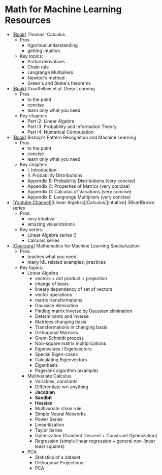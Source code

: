 # Math for Machine Learning Resources


- [[Book](https://www.amazon.com/-/es/Thomas-Calculus-Joel-R-Hass-ebook/dp/B06XNMWWWP/ref=sr_1_1?dchild=1&keywords=thomas+calculus&qid=1589054915&sr=8-1)] Thomas' Calculus
  - Pros
    - rigorious understanding
    - getting intuition
  - Key topics:
    - Partial derivatives
    - Chain rule
    - Langrange Multipliers
    - Newton's method
    - Green's and Stoke's theorems
- [[Book](https://www.deeplearningbook.org/)] Goodfellow et al. Deep Learning
  - Pros
    - to the point
    - concise
    - learn only what you need
  - Key chapters
    - Part I2: Linear Algebra
    - Part I3: Probability and Information Theory
    - Part I4: Numerical Computation
- [[Book](https://www.amazon.com/Pattern-Recognition-Learning-Information-Statistics/dp/0387310738)] Bishop's Pattern Recognition and Machine Learning
  - Pros
    - to the point
    - concise
    - learn only what you need
  - Key chapters:
    - I. Introduction
    - II. Probability Distributions
    - Appendix B: Probability Distributions (very concise)
    - Appendix C: Properties of Matrics (very concise)
    - Appendix D: Calculus of Variations (very concise)
    - Appendix E: Langrange Multipliers (very concise)
- [[Youtube Channel](https://www.youtube.com/channel/UCYO_jab_esuFRV4b17AJtAw)][Linear Algebra][Calculus][intuitive] 3Blue1Brown series
  - Pros:
    - very intuitive
    - amazing visualizations
  - Key series:
    - Linear Algebra series ()
    - Calculus series
- [[Coursera](drive.google.com)] Mathematics for Machine Learning Specialization
  - Pros:
    - teaches what you need
    - many ML related examples, practices
  - Key topics:
    - Linear Algebra
      - vectors + dot product + projection
      - change of basis
      - lineary dependency of set of vectors
      - vector operations
      - matrix transformations
      - Gaussian elimination
      - Finding matrix inverse by Gaussian elimination
      - Determinants and inverse
      - Matrices changing basis
      - Transformations in changing basis
      - Orthogonal Matrices
      - Gram-Schmidt process
      - Non-square matrix multiplications
      - Eigenvalues / Eigenvectors
      - Special Eigen-cases
      - Calculating Eigenvectors
      - Eigenbasis
      - Pagerank algorithm (example)
    - Multivariate Calculus
      - Variables, constants
      - Differentiate wrt anything
      - **Jacobian**
      - **Sandbit**
      - **Hessian**
      - Multivariate chain rule
      - Simple Neural Networks
      - Power Series
      - Linearilization
      - Taylor Series
      - Optimization (Gradient Descent + Constraint Optimization)
      - Regression (simple linear regression + general non-linear least squares)
    - PCA
      - Statistics of a dataset
      - Orthogonal Projections
      - PCA
